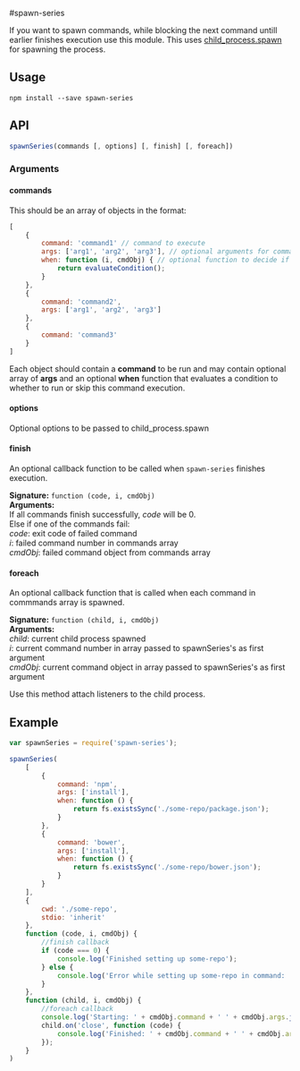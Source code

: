 #spawn-series

If you want to spawn commands, while blocking the next command untill earlier finishes execution use this module. This uses [child_process.spawn](http://nodejs.org/api/child_process.html#child_process_child_process_spawn_command_args_options) for spawning the process.

## Usage

```shell
npm install --save spawn-series
```

## API

```js
spawnSeries(commands [, options] [, finish] [, foreach])
```
### Arguments

#### commands

This should be an array of objects in the format:
```js
[
	{
		command: 'command1' // command to execute
		args: ['arg1', 'arg2', 'arg3'], // optional arguments for command
		when: function (i, cmdObj) { // optional function to decide if command should be executed
			return evaluateCondition();
		}
	},
	{
		command: 'command2',
		args: ['arg1', 'arg2', 'arg3']
	},
	{
		command: 'command3'
	}
]
```

Each object should contain a **command** to be run and may contain optional array of **args** and an optional **when** function that evaluates a condition to whether to run or skip this command execution.

#### options

Optional options to be passed to child_process.spawn

#### finish

An optional callback function to be called when `spawn-series` finishes execution.

**Signature:** `function (code, i, cmdObj)`  
**Arguments:**  
If all commands finish successfully, *code* will be 0.  
Else if one of the commands fail:  
*code*: exit code of failed command  
*i*: failed command number in commands array  
*cmdObj*: failed command object from commands array

#### foreach

An optional callback function that is called when each command in commmands array is spawned.

**Signature:** `function (child, i, cmdObj)`  
**Arguments:**  
*child*: current child process spawned  
*i*: current command number in array passed to spawnSeries's as first argument  
*cmdObj*: current command object in array passed to spawnSeries's as first argument

Use this method attach listeners to the child process.

## Example

```js
var spawnSeries = require('spawn-series');

spawnSeries(
	[
		{
			command: 'npm',
			args: ['install'],
			when: function () {
				return fs.existsSync('./some-repo/package.json');
			}
		},
		{
			command: 'bower',
			args: ['install'],
			when: function () {
				return fs.existsSync('./some-repo/bower.json');
			}
		}
	],
	{
		cwd: './some-repo',
		stdio: 'inherit'
	},
	function (code, i, cmdObj) {
		//finish callback
		if (code === 0) {
			console.log('Finished setting up some-repo');
		} else {
			console.log('Error while setting up some-repo in command: ' + cmdObj.command);
		}
	},
	function (child, i, cmdObj) {
		//foreach callback
		console.log('Starting: ' + cmdObj.command + ' ' + cmdObj.args.join(' '));
		child.on('close', function (code) {
			console.log('Finished: ' + cmdObj.command + ' ' + cmdObj.args.join(' '));
		});
	}
)
```

